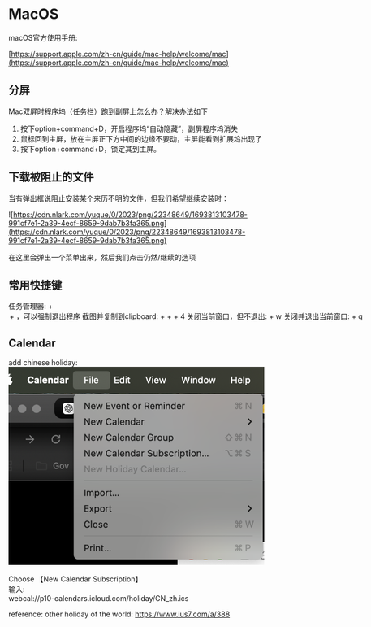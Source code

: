 # MacOS

macOS官方使用手册:

[https://support.apple.com/zh-cn/guide/mac-help/welcome/mac](https://support.apple.com/zh-cn/guide/mac-help/welcome/mac)

## 分屏

Mac双屏时程序坞（任务栏）跑到副屏上怎么办？解决办法如下
1. 按下option+command+D，开启程序坞“自动隐藏”，副屏程序坞消失
2. 鼠标回到主屏，放在主屏正下方中间的边缘不要动，主屏能看到扩展坞出现了
3. 按下option+command+D，锁定其到主屏。

## 下载被阻止的文件

当有弹出框说阻止安装某个来历不明的文件，但我们希望继续安装时：

![https://cdn.nlark.com/yuque/0/2023/png/22348649/1693813103478-991cf7e1-2a39-4ecf-8659-9dab7b3fa365.png](https://cdn.nlark.com/yuque/0/2023/png/22348649/1693813103478-991cf7e1-2a39-4ecf-8659-9dab7b3fa365.png)

在这里会弹出一个菜单出来，然后我们点击仍然/继续的选项

## 常用快捷键

任务管理器: <command> + <option> + <esc> ，可以强制退出程序
截图并复制到clipboard: <control> + <command> + <shift> + 4
关闭当前窗口，但不退出: <command> + w
关闭并退出当前窗口: <command> + q


## Calendar

add chinese holiday:   
![img](./_imgs/calendar.png)

Choose 【New Calendar Subscription】   
输入:   
webcal://p10-calendars.icloud.com/holiday/CN_zh.ics

reference:
other holiday of the world:
https://www.ius7.com/a/388